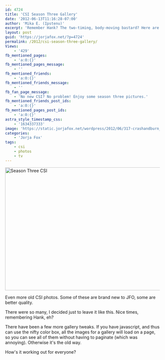 ```yaml
---
id: 4724
title: 'CSI Season Three Gallery'
date: '2012-06-13T11:16:28-07:00'
author: 'Mika E. (Ipstenu)'
excerpt: 'Remember Hank? The two-timing, body-moving bastard? Here are some higher-res pics of him!'
layout: post
guid: 'https://jorjafox.net/?p=4724'
permalink: /2012/csi-season-three-gallery/
Views:
    - '429'
fb_mentioned_pages:
    - 'a:0:{}'
fb_mentioned_pages_message:
    - ''
fb_mentioned_friends:
    - 'a:0:{}'
fb_mentioned_friends_message:
    - ''
fb_fan_page_message:
    - 'No new CSI? No problem! Enjoy some season three pictures.'
fb_mentioned_friends_post_ids:
    - 'a:0:{}'
fb_mentioned_pages_post_ids:
    - 'a:0:{}'
astra_style_timestamp_css:
    - '1634337333'
image: 'https://static.jorjafox.net/wordpress/2012/06/317-crashandburn_015.jpeg'
categories:
    - 'Jorja Fox'
tags:
    - csi
    - photos
    - tv
---
```


<a href="https://jorjafox.net/gallery/tv/csi/pub/s03/"><img src="//static.jorjafox.net/wordpress/2012/06/317-crashandburn_015.jpeg" alt="Season Three CSI" width="600" height="400" class="aligncenter size-full wp-image-4725" /></a>

Even more old CSI photos. Some of these are brand new to JFO, some are better quality.

There were so many, I decided just to leave it like this. Nice times, remembering Hank, eh?

There have been a few more gallery tweaks. If you have javascript, and thus can use the nifty color box, all the images for a gallery will load on a page, so you can see all of them without having to paginate (which was annoying). Otherwise it's the old way.

How's it working out for everyone?